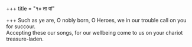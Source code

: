 +++
title = "१० ता वां"

+++
Such as ye are, O nobly born, O Heroes, we in our trouble call on you for succour.  
     Accepting these our songs, for our wellbeing come to us on your chariot treasure-laden.
